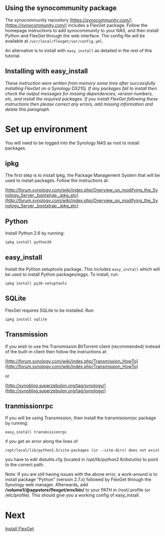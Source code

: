 ## Using the synocommunity package

The synocommunity repository [https://synocommunity.com/](https://synocommunity.com/) includes a FlexGet package. Follow the homepage instructions to add synocommunity to your NAS, and then install Python and FlexGet through the web interface. The config file will be available at `/usr/local/flexget/var/config.yml`.

An alternative is to install with `easy_install` as detailed in the rest of this tutorial.

## Installing with easy_install


*These instruction were written from memory some time after successfully installing FlexGet on a Synology DS210j. If any packages fail to install then check the output messages for missing dependencies, version numbers, etc, and install the required packages. If you install FlexGet following these instructions then please correct any errors, add missing information and delete this paragraph.*

# Set up environment

You will need to be logged into the Synology NAS as root to install packages.

## ipkg

The first step is to install ipkg, the Package Management System that will be used to install packages. Follow the instructions at:

[http://forum.synology.com/wiki/index.php/Overview_on_modifying_the_Synology_Server,_bootstrap,_ipkg_etc](http://forum.synology.com/wiki/index.php/Overview_on_modifying_the_Synology_Server,_bootstrap,_ipkg_etc)

## Python

Install Python 2.6 by running:

```
ipkg install python26
```

## easy_install

Install the Python setuptools package. This includes `easy_install` which will be used to install Python packages/eggs. To install, run:
```
ipkg install py26-setuptools
```

## SQLite

FlexGet requires SQLite to be installed. Run:

```
ipkg install sqlite
```

## Transmission

If you wish to use the Transmission BitTorrent client (recommended) instead of the built-in client then follow the instructions at:

[http://forum.synology.com/wiki/index.php/Transmission_HowTo](http://forum.synology.com/wiki/index.php/Transmission_HowTo)

or

[http://synoblog.superzebulon.org/tag/synology/](http://synoblog.superzebulon.org/tag/synology/)

## tranmissionrpc


If you will be using Transmission, then install the transmissionrpc package by running:

```
easy_install transmissionrpc
```

if you get an error along the lines of
```
/opt/local/lib/python2.5/site-packages (in --site-dirs) does not exist
```
you have to edit distutils.cfg (located in /opt/lib/python2.6/distutils) to point to the correct path.

Note: If you are still having issues with the above error, a work-around is to install package "Python" (version 2.7.x) followed by FlexGet through the Synology web manager.
Afterwards, add **/volume1/@appstore/flexget/env/bin/** to your PATH in /root/.profile (or /etc/profile).
This should give you a working config of easy_install.

# Next

[Install FlexGet](/InstallWizard/SynologyNAS/FlexGet)
